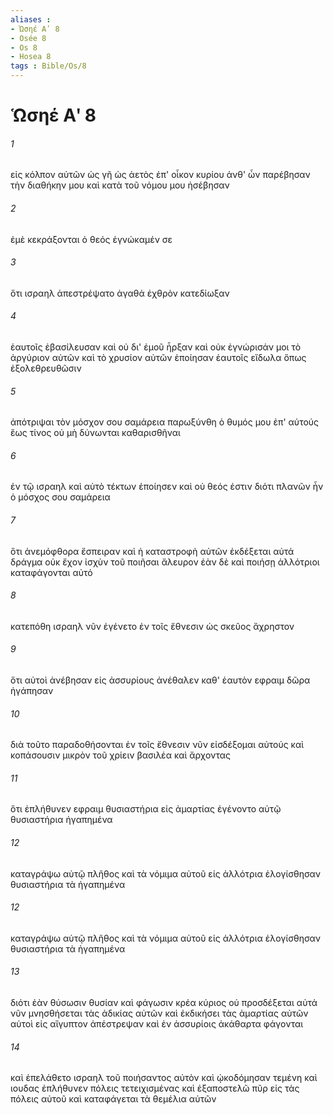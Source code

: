 ```yaml
---
aliases : 
- Ὡσηέ Αʹ 8
- Osée 8
- Os 8
- Hosea 8
tags : Bible/Os/8
---
```


# Ὡσηέ Αʹ 8

###### 1
εἰς κόλπον αὐτῶν ὡς γῆ ὡς ἀετὸς ἐπ' οἶκον κυρίου ἀνθ' ὧν παρέβησαν τὴν διαθήκην μου καὶ κατὰ τοῦ νόμου μου ἠσέβησαν
###### 2
ἐμὲ κεκράξονται ὁ θεός ἐγνώκαμέν σε
###### 3
ὅτι ισραηλ ἀπεστρέψατο ἀγαθά ἐχθρὸν κατεδίωξαν
###### 4
ἑαυτοῖς ἐβασίλευσαν καὶ οὐ δι' ἐμοῦ ἦρξαν καὶ οὐκ ἐγνώρισάν μοι τὸ ἀργύριον αὐτῶν καὶ τὸ χρυσίον αὐτῶν ἐποίησαν ἑαυτοῖς εἴδωλα ὅπως ἐξολεθρευθῶσιν
###### 5
ἀπότριψαι τὸν μόσχον σου σαμάρεια παρωξύνθη ὁ θυμός μου ἐπ' αὐτούς ἕως τίνος οὐ μὴ δύνωνται καθαρισθῆναι
###### 6
ἐν τῷ ισραηλ καὶ αὐτὸ τέκτων ἐποίησεν καὶ οὐ θεός ἐστιν διότι πλανῶν ἦν ὁ μόσχος σου σαμάρεια
###### 7
ὅτι ἀνεμόφθορα ἔσπειραν καὶ ἡ καταστροφὴ αὐτῶν ἐκδέξεται αὐτά δράγμα οὐκ ἔχον ἰσχὺν τοῦ ποιῆσαι ἄλευρον ἐὰν δὲ καὶ ποιήσῃ ἀλλότριοι καταφάγονται αὐτό
###### 8
κατεπόθη ισραηλ νῦν ἐγένετο ἐν τοῖς ἔθνεσιν ὡς σκεῦος ἄχρηστον
###### 9
ὅτι αὐτοὶ ἀνέβησαν εἰς ἀσσυρίους ἀνέθαλεν καθ' ἑαυτὸν εφραιμ δῶρα ἠγάπησαν
###### 10
διὰ τοῦτο παραδοθήσονται ἐν τοῖς ἔθνεσιν νῦν εἰσδέξομαι αὐτούς καὶ κοπάσουσιν μικρὸν τοῦ χρίειν βασιλέα καὶ ἄρχοντας
###### 11
ὅτι ἐπλήθυνεν εφραιμ θυσιαστήρια εἰς ἁμαρτίας ἐγένοντο αὐτῷ θυσιαστήρια ἠγαπημένα
###### 12
καταγράψω αὐτῷ πλῆθος καὶ τὰ νόμιμα αὐτοῦ εἰς ἀλλότρια ἐλογίσθησαν θυσιαστήρια τὰ ἠγαπημένα
###### 12
καταγράψω αὐτῷ πλῆθος καὶ τὰ νόμιμα αὐτοῦ εἰς ἀλλότρια ἐλογίσθησαν θυσιαστήρια τὰ ἠγαπημένα
###### 13
διότι ἐὰν θύσωσιν θυσίαν καὶ φάγωσιν κρέα κύριος οὐ προσδέξεται αὐτά νῦν μνησθήσεται τὰς ἀδικίας αὐτῶν καὶ ἐκδικήσει τὰς ἁμαρτίας αὐτῶν αὐτοὶ εἰς αἴγυπτον ἀπέστρεψαν καὶ ἐν ἀσσυρίοις ἀκάθαρτα φάγονται
###### 14
καὶ ἐπελάθετο ισραηλ τοῦ ποιήσαντος αὐτὸν καὶ ᾠκοδόμησαν τεμένη καὶ ιουδας ἐπλήθυνεν πόλεις τετειχισμένας καὶ ἐξαποστελῶ πῦρ εἰς τὰς πόλεις αὐτοῦ καὶ καταφάγεται τὰ θεμέλια αὐτῶν
